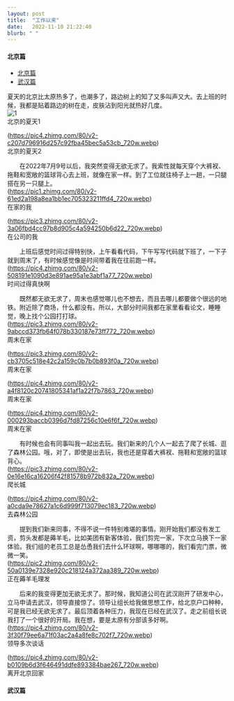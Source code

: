 ```yaml
---
layout: post
title:  "工作以来"
date:   2022-11-10 21:22:40
blurb: " "
---
```






#### 北京篇
- [北京篇](#北京篇)
- [武汉篇](#武汉篇)

夏天的北京比太原热多了，也潮多了，路边树上的知了又多叫声又大。去上班的时候，我都是贴着路边的树在走，皮肤沾到阳光就热好几度。  
![1](https://pic4.zhimg.com/80/v2-1a5686c70cd01d39395b5bdc8dd82e0b_720w.webp)  
北京的夏天1  

(https://pic4.zhimg.com/80/v2-c207d796916d257c92fba45bec5a53cb_720w.webp)  
北京的夏天2  

&emsp;&emsp;在2022年7月9号以后，我突然变得无欲无求了。我索性就每天穿个大裤衩、拖鞋和宽敞的篮球背心去上班，就像在家一样。到了工位就往椅子上一趟，一只腿搭在另一只腿上。  
(https://pic1.zhimg.com/80/v2-61ed2a198a8ea1bb1ec705323211ffd4_720w.webp)  
在家的我  

(https://pic3.zhimg.com/80/v2-3a06fbd4cc97b8d905c4a594250b6d22_720w.webp)  
在公司的我  

&emsp;&emsp;上班后感觉时间过得特别快，上午看看代码，下午写写代码就下班了，一下子就到周末了，有时候感觉像是时间带着我在往前跑一样。  
(https://pic4.zhimg.com/80/v2-508191e1090d3e891ae95a1e3abf1a77_720w.webp)  
时间过得真快啊  

&emsp;&emsp;既然都无欲无求了，周末也感觉哪儿也不想去，而且去哪儿都要做个很远的地铁。附近除了商场，什么都没有。所以，大部分时间我都在家里看看论文，睡睡觉，晚上找个公园打打球。    
(https://pic3.zhimg.com/80/v2-9abccd373fb64f078b330187e73ff772_720w.webp)  
周末在家  

(https://pic3.zhimg.com/80/v2-cb3705c518e42c2a159c0b7b0b893f0a_720w.webp)  
周末在家  

(https://pic4.zhimg.com/80/v2-a4f8120c20741805341af1a22f7b7863_720w.webp)  
周末在家  

(https://pic4.zhimg.com/80/v2-000293baccb0396d7fd87256c10e6f6f_720w.webp)  
周末在家  

&emsp;&emsp;有时候也会有同事叫我一起出去玩。我们新来的几个人一起去了爬了长城、逛了森林公园。哦，对了，即使是出去玩，我也还是穿着大裤衩、拖鞋和宽敞的篮球背心。  
(https://pic3.zhimg.com/80/v2-0e16e16ca16206f42f81578b972b832a_720w.webp)  
爬长城  

(https://pic4.zhimg.com/80/v2-a0cda9e78627a1c6d999f713079ec183_720w.webp)  
去森林公园  

&emsp;&emsp;提到我们新来同事，不得不说一件特别难堪的事情。刚开始我们都没有发工资，剪头发都是薅羊毛，比如美团有新客体验，我们剪完一家，下次立马换下一家体验。我们组的老员工总是怂恿我们去什么环球啊，哪哪哪的，我们看完门票，微微一笑。  
(https://pic2.zhimg.com/80/v2-50a0139e7328e920c218124a372aa389_720w.webp)  
正在薅羊毛理发  

&emsp;&emsp;后来的我变得更加无欲无求了。那时候，我知道公司在武汉刚开了研发中心，立马申请去武汉，领导直接惊了。领导让组长给我做思想工作，给北京户口种种，可是我已经无欲无求了。最后顶着各种压力，我现在已经在武汉了。走之前组长说我打了一个很好的开局。我在想，要是太原有分部该多好啊。  
(https://pic4.zhimg.com/80/v2-3f30f79ee6a71f03ac2a4a8fe8c702f7_720w.webp)  
领导多次谈话  

(https://pic4.zhimg.com/80/v2-b0109b6d3f646491ddfe893384bae267_720w.webp)  
离开北京回家  

#### 武汉篇  
